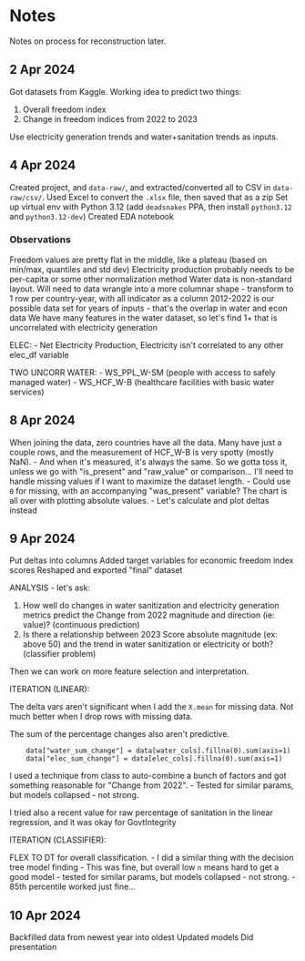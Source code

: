 # Notes

Notes on process for reconstruction later.

## 2 Apr 2024

Got datasets from Kaggle.
Working idea to predict two things:

1. Overall freedom index
2. Change in freedom indices from 2022 to 2023

Use electricity generation trends and water+sanitation trends as inputs.

## 4 Apr 2024

Created project, and `data-raw/`, and extracted/converted all to CSV in `data-raw/csv/`.
Used Excel to convert the `.xlsx` file, then saved that as a zip
Set up virtual env with Python 3.12 (add `deadsnakes` PPA, then install `python3.12` and `python3.12-dev`)
Created EDA notebook

### Observations

Freedom values are pretty flat in the middle, like a plateau (based on min/max, quantiles and std dev)
Electricity production probably needs to be per-capita or some other normalization method
Water data is non-standard layout. Will need to data wrangle into a more columnar shape
    - transform to 1 row per country-year, with all indicator as a column
2012-2022 is our possible data set for years of inputs - that's the overlap in water and econ data
 We have many features in the water dataset, so let's find 1+ that is uncorrelated with electricity generation

ELEC:
    - Net Electricity Production, Electricity isn't correlated to any other elec_df variable

TWO UNCORR WATER: 
    - WS_PPL_W-SM (people with access to safely managed water)
    - WS_HCF_W-B (healthcare facilities with basic water services)

## 8 Apr 2024

When joining the data, zero countries have all the data.
Many have just a couple rows, and the measurement of HCF_W-B is very spotty (mostly NaN).
    - And when it's measured, it's always the same. So we gotta toss it, unless we go with "is_present" and "raw_value" or comparison...
I'll need to handle missing values if I want to maximize the dataset length.
    - Could use `0` for missing, with an accompanying "was_present" variable?
The chart is all over with plotting absolute values.
    - Let's calculate and plot deltas instead

## 9 Apr 2024
Put deltas into columns
Added target variables for economic freedom index scores
Reshaped and exported "final" dataset

ANALYSIS - let's ask:

1. How well do changes in water sanitization and electricity generation metrics predict the Change from 2022 magnitude and direction (ie: value)? (continuous prediction)
2. Is there a relationship between 2023 Score absolute magnitude (ex: above 50) and the trend in water sanitization or electricity or both? (classifier problem)

Then we can work on more feature selection and interpretation.

ITERATION (LINEAR):

The delta vars aren't significant when I add the `X.mean` for missing data.
Not much better when I drop rows with missing data.

The sum of the percentage changes also aren't predictive.
```
    data["water_sum_change"] = data[water_cols].fillna(0).sum(axis=1)
    data["elec_sum_change"] = data[elec_cols].fillna(0).sum(axis=1)
```
I used a technique from class to auto-combine a bunch of factors and got something reasonable for "Change from 2022".
    - Tested for similar params, but models collapsed - not strong.

I tried also a recent value for raw percentage of sanitation in the linear regression, and it was okay for GovtIntegrity

ITERATION (CLASSIFIER):

FLEX TO DT for overall classification.
    - I did a similar thing with the decision tree model finding
    - This was fine, but overall low `n` means hard to get a good model
    - tested for similar params, but models collapsed - not strong.
    - 85th percentile worked just fine...

## 10 Apr 2024

Backfilled data from newest year into oldest
Updated models
Did presentation
